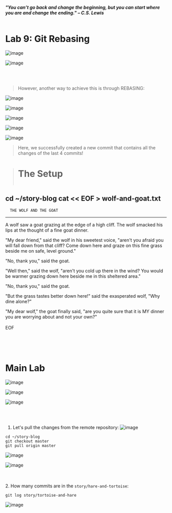 ***"You can’t go back and change the beginning, but you can start where you are and change the ending." – C.S. Lewis***
<br><br>

# Lab 9: Git Rebasing
![image](https://github.com/user-attachments/assets/7b6f275c-acdb-446b-86ce-f8ac136c829f)

![image](https://github.com/user-attachments/assets/032155ca-7116-4473-89ca-02e517f5d6d6)

<br><br>
>However, another way to achieve this is through REBASING:

![image](https://github.com/user-attachments/assets/66879c3b-e506-4faa-8026-2b8643b37d49)

![image](https://github.com/user-attachments/assets/fb2f67c2-5f32-4b49-a4fc-0e06d6cb01ea)

![image](https://github.com/user-attachments/assets/9d5c70fb-9808-4f84-815c-cdac7af067c0)

![image](https://github.com/user-attachments/assets/05896623-c213-4a44-935f-39c21fdebcdb)

![image](https://github.com/user-attachments/assets/3771dc69-6002-4caf-a9a1-b85d0e6eb95f)

>Here, we successfully created a new commit that contains all the changes of the last 4 commits!


># The Setup
>```
cd ~/story-blog
cat << EOF > wolf-and-goat.txt
--------------------------------------------
      THE WOLF AND THE GOAT
--------------------------------------------

A wolf saw a goat grazing at the edge of a high cliff. The wolf smacked his lips at the thought of a fine goat dinner.

"My dear friend," said the wolf in his sweetest voice, "aren't you afraid you will fall down from that cliff? Come down here and graze on this fine grass beside me on safe, level ground."

"No, thank you," said the goat.

"Well then," said the wolf, "aren't you cold up there in the wind? You would be warmer grazing down here beside me in this sheltered area."

"No, thank you," said the goat.

"But the grass tastes better down here!" said the exasperated wolf, "Why dine alone?"

"My dear wolf," the goat finally said, "are you quite sure that it is MY dinner you are worrying about and not your own?"
<br><br>
EOF
>```

<br><br>
# Main Lab
![image](https://github.com/user-attachments/assets/c46274ad-5879-4a4b-8438-194a712ff010)

![image](https://github.com/user-attachments/assets/5579f4e3-0338-4f61-9619-a20476c156f9)

![image](https://github.com/user-attachments/assets/63155186-2e62-4111-b085-4827c87d0e61)

<br><br>
1. Let's pull the changes from the remote repository:
![image](https://github.com/user-attachments/assets/46ded33d-b969-48c7-ae86-82cff81a83e4)

```
cd ~/story-blog
git checkout master
git pull origin master
```
![image](https://github.com/user-attachments/assets/2d31fdd9-943e-4cdf-9f22-e83d51d94f69)

![image](https://github.com/user-attachments/assets/73623d30-fb2c-4b4f-a2a8-67950a778262)

<br><br>
2. How many commits are in the `story/hare-and-tortoise`:
```
git log story/tortoise-and-hare
```
![image](https://github.com/user-attachments/assets/17622785-0017-4318-b495-a6c9c86afa75)


